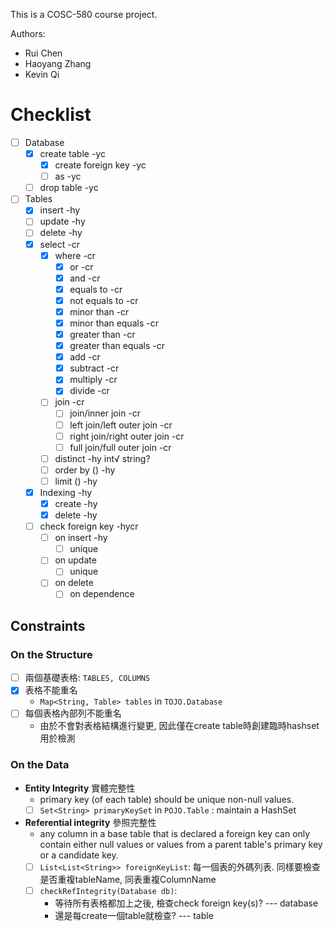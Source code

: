 This is a COSC-580 course project.

Authors:
- Rui Chen
- Haoyang Zhang
- Kevin Qi

# Checklist
- [ ] Database
  - [x] create table -yc
    - [x] create foreign key -yc
    - [ ] as -yc
  - [ ] drop table -yc
- [ ] Tables
  - [x] insert -hy
  - [ ] update -hy
  - [ ] delete -hy
  - [x] select -cr
    - [x] where -cr
      - [x] or -cr
      - [x] and -cr
      - [x] equals to -cr
      - [x] not equals to -cr
      - [x] minor than -cr
      - [x] minor than equals -cr
      - [x] greater than -cr
      - [x] greater than equals -cr
      - [x] add -cr
      - [x] subtract -cr
      - [x] multiply -cr
      - [x] divide -cr
    - [ ] join -cr
      - [ ] join/inner join -cr
      - [ ] left join/left outer join -cr
      - [ ] right join/right outer join -cr
      - [ ] full join/full outer join -cr
    - [ ] distinct -hy int√ string?
    - [ ] order by () -hy
    - [ ] limit () -hy
  - [x] Indexing -hy
    - [x] create -hy
    - [x] delete -hy
  - [ ] check foreign key -hycr
    - [ ] on insert -hy
      - [ ] unique
    - [ ] on update
      - [ ] unique
    - [ ] on delete
      - [ ] on dependence
## Constraints
### On the Structure
- [ ] 兩個基礎表格: `TABLES, COLUMNS`
- [X] 表格不能重名
  - `Map<String, Table> tables`  in `TOJO.Database`
- [ ] 每個表格內部列不能重名
  - 由於不會對表格結構進行變更, 因此僅在create table時創建臨時hashset用於檢測

### On the Data
- **Entity Integrity** 實體完整性
  - primary key (of each table) should be unique non-null values.
  - [ ] `Set<String> primaryKeySet` in `POJO.Table` : maintain a HashSet
- **Referential integrity** 參照完整性
  - any column in a base table that is declared a foreign key can only contain either null values or values from a parent table's primary key or a candidate key.
  - [ ] `List<List<String>> foreignKeyList`: 每一個表的外碼列表. 同樣要檢查是否重複tableName, 同表重複ColumnName
  - [ ] `checkRefIntegrity(Database db)`:
    - 等待所有表格都加上之後, 檢查check foreign key(s)? --- database
    - 還是每create一個table就檢查? --- table
